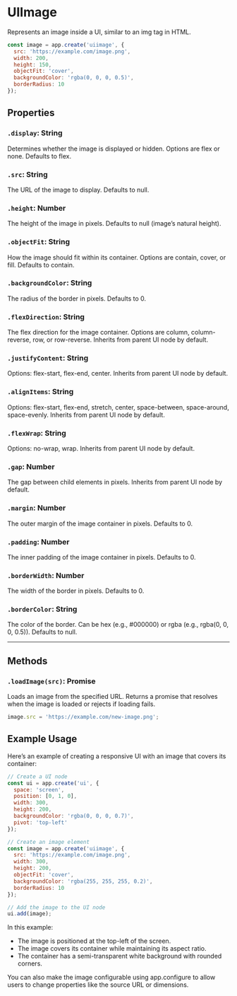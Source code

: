 # UIImage

Represents an image inside a UI, similar to an img tag in HTML.

```jsx
const image = app.create('uiimage', {
  src: 'https://example.com/image.png',
  width: 200,
  height: 150,
  objectFit: 'cover',
  backgroundColor: 'rgba(0, 0, 0, 0.5)',
  borderRadius: 10
});
```

## Properties

### `.display`: String

Determines whether the image is displayed or hidden. Options are flex or none.
Defaults to flex.


### `.src`: String

The URL of the image to display.
Defaults to null.

### `.height`: Number

The height of the image in pixels.
Defaults to null (image’s natural height).

### `.objectFit`: String

How the image should fit within its container. Options are contain, cover, or fill.
Defaults to contain.

### `.backgroundColor`: String

The radius of the border in pixels.
Defaults to 0.

### `.flexDirection`: String

The flex direction for the image container. Options are column, column-reverse, row, or row-reverse.
Inherits from parent UI node by default.

### `.justifyContent`: String

Options: flex-start, flex-end, center.
Inherits from parent UI node by default.

### `.alignItems`: String

Options: flex-start, flex-end, stretch, center, space-between, space-around, space-evenly.
Inherits from parent UI node by default.

### `.flexWrap`: String

Options: no-wrap, wrap.
Inherits from parent UI node by default.

### `.gap`: Number

The gap between child elements in pixels.
Inherits from parent UI node by default.

### `.margin`: Number

The outer margin of the image container in pixels.
Defaults to 0.

### `.padding`: Number

The inner padding of the image container in pixels.
Defaults to 0.

### `.borderWidth`: Number

The width of the border in pixels.
Defaults to 0.

### `.borderColor`: String

The color of the border.
Can be hex (e.g., #000000) or rgba (e.g., rgba(0, 0, 0, 0.5)).
Defaults to null.

---

## Methods

### `.loadImage(src)`: Promise

Loads an image from the specified URL. Returns a promise that resolves when the image is loaded or rejects if loading fails.

```jsx
image.src = 'https://example.com/new-image.png';
```

## Example Usage

Here’s an example of creating a responsive UI with an image that covers its container:

```jsx
// Create a UI node
const ui = app.create('ui', {
  space: 'screen',
  position: [0, 1, 0],
  width: 300,
  height: 200,
  backgroundColor: 'rgba(0, 0, 0, 0.7)',
  pivot: 'top-left'
});

// Create an image element
const image = app.create('uiimage', {
  src: 'https://example.com/image.png',
  width: 300,
  height: 200,
  objectFit: 'cover',
  backgroundColor: 'rgba(255, 255, 255, 0.2)',
  borderRadius: 10
});

// Add the image to the UI node
ui.add(image);
```

In this example:

- The image is positioned at the top-left of the screen.
- The image covers its container while maintaining its aspect ratio.
- The container has a semi-transparent white background with rounded corners.

You can also make the image configurable using app.configure to allow users to change properties like the source URL or dimensions.

